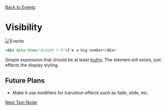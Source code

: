 [Back to Events](/docs/included-plugins-core-events)

# Visibility

![Events](/static/images/invisible.webp)

```html
<div data-show="$count > 5">I'm a big number</div>
```

Simple expression that should be at least [truthy](https://basarat.gitbook.io/typescript/recap/truthy).  The element will exists, just effects the display styling.

## Future Plans

* Make it use modifiers for transition effects such as fade, slide, etc.



[Next Text Node](/docs/included-plugins-ui-text-node)
